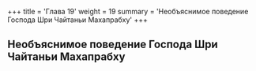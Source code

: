 +++
title = 'Глава 19'
weight = 19
summary = 'Необъяснимое поведение Господа Шри Чайтаньи Махапрабху'
+++
## Необъяснимое поведение Господа Шри Чайтаньи Махапрабху
